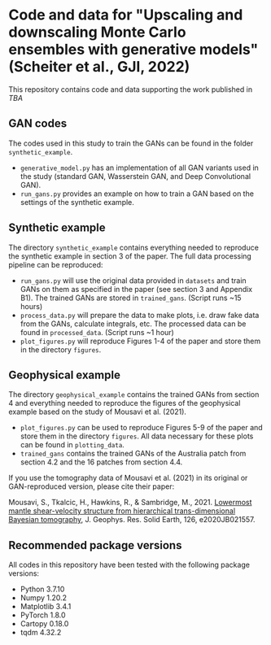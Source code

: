 # Code and data for "Upscaling and downscaling Monte Carlo ensembles with generative models" (Scheiter et al., GJI, 2022)

This repository contains code and data supporting the work published in *TBA*

## GAN codes
The codes used in this study to train the GANs can be found in the folder `synthetic_example`.
- `generative_model.py` has an implementation of all GAN variants used in the study (standard GAN, Wasserstein GAN, and Deep Convolutional GAN).
- `run_gans.py` provides an example on how to train a GAN based on the settings of the synthetic example.

## Synthetic example
The directory `synthetic_example` contains everything needed to reproduce the synthetic example in section 3 of the paper. The full data processing pipeline can be reproduced:
- `run_gans.py` will use the original data provided in `datasets` and train GANs on them as specified in the paper (see section 3 and Appendix B1). The trained GANs are stored in `trained_gans`. (Script runs ~15 hours)
- `process_data.py` will prepare the data to make plots, i.e. draw fake data from the GANs, calculate integrals, etc. The processed data can be found in `processed_data`. (Script runs ~1 hour)
- `plot_figures.py` will reproduce Figures 1-4 of the paper and store them in the directory `figures`.

## Geophysical example
The directory `geophysical_example` contains the trained GANs from section 4 and everything needed to reproduce the figures of the geophysical example based on the study of Mousavi et al. (2021).
- `plot_figures.py` can be used to reproduce Figures 5-9 of the paper and store them in the directory `figures`. All data necessary for these plots can be found in `plotting_data`.
- `trained_gans` contains the trained GANs of the Australia patch from section 4.2 and the 16 patches from section 4.4.

If you use the tomography data of Mousavi et al. (2021) in its original or GAN-reproduced version, please cite their paper:

Mousavi, S., Tkalcic, H., Hawkins, R., & Sambridge, M., 2021. [Lowermost mantle shear-velocity structure from hierarchical trans-dimensional Bayesian tomography](https://agupubs.onlinelibrary.wiley.com/doi/full/10.1029/2020JB021557), J. Geophys. Res. Solid Earth, 126, e2020JB021557.

## Recommended package versions
All codes in this repository have been tested with the following package versions:
- Python 3.7.10
- Numpy 1.20.2
- Matplotlib 3.4.1
- PyTorch 1.8.0
- Cartopy 0.18.0
- tqdm 4.32.2
